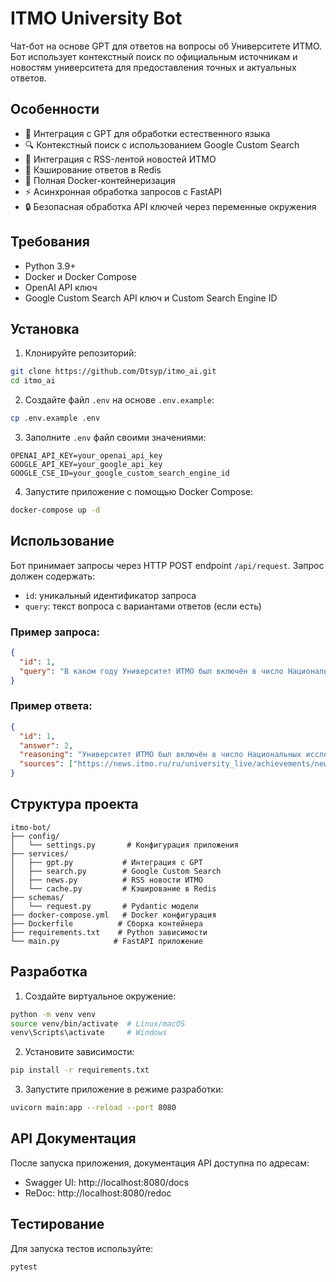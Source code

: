 # ITMO University Bot

Чат-бот на основе GPT для ответов на вопросы об Университете ИТМО. Бот использует контекстный поиск по официальным источникам и новостям университета для предоставления точных и актуальных ответов.

## Особенности

- 🤖 Интеграция с GPT для обработки естественного языка
- 🔍 Контекстный поиск с использованием Google Custom Search
- 📰 Интеграция с RSS-лентой новостей ИТМО
- 💾 Кэширование ответов в Redis
- 🐳 Полная Docker-контейнеризация
- ⚡ Асинхронная обработка запросов с FastAPI
- 🔒 Безопасная обработка API ключей через переменные окружения

## Требования

- Python 3.9+
- Docker и Docker Compose
- OpenAI API ключ
- Google Custom Search API ключ и Custom Search Engine ID

## Установка

1. Клонируйте репозиторий:
```bash
git clone https://github.com/Dtsyp/itmo_ai.git
cd itmo_ai
```

2. Создайте файл `.env` на основе `.env.example`:
```bash
cp .env.example .env
```

3. Заполните `.env` файл своими значениями:
```
OPENAI_API_KEY=your_openai_api_key
GOOGLE_API_KEY=your_google_api_key
GOOGLE_CSE_ID=your_google_custom_search_engine_id
```

4. Запустите приложение с помощью Docker Compose:
```bash
docker-compose up -d
```

## Использование

Бот принимает запросы через HTTP POST endpoint `/api/request`. Запрос должен содержать:
- `id`: уникальный идентификатор запроса
- `query`: текст вопроса с вариантами ответов (если есть)

### Пример запроса:
```json
{
  "id": 1,
  "query": "В каком году Университет ИТМО был включён в число Национальных исследовательских университетов России?\n1. 2007\n2. 2009\n3. 2011\n4. 2015"
}
```

### Пример ответа:
```json
{
  "id": 1,
  "answer": 2,
  "reasoning": "Университет ИТМО был включён в число Национальных исследовательских университетов России в 2009 году.",
  "sources": ["https://news.itmo.ru/ru/university_live/achievements/news/1234"]
}
```

## Структура проекта

```
itmo-bot/
├── config/
│   └── settings.py       # Конфигурация приложения
├── services/
│   ├── gpt.py           # Интеграция с GPT
│   ├── search.py        # Google Custom Search
│   ├── news.py          # RSS новости ИТМО
│   └── cache.py         # Кэширование в Redis
├── schemas/
│   └── request.py       # Pydantic модели
├── docker-compose.yml   # Docker конфигурация
├── Dockerfile          # Сборка контейнера
├── requirements.txt    # Python зависимости
└── main.py            # FastAPI приложение
```

## Разработка

1. Создайте виртуальное окружение:
```bash
python -m venv venv
source venv/bin/activate  # Linux/macOS
venv\Scripts\activate     # Windows
```

2. Установите зависимости:
```bash
pip install -r requirements.txt
```

3. Запустите приложение в режиме разработки:
```bash
uvicorn main:app --reload --port 8080
```

## API Документация

После запуска приложения, документация API доступна по адресам:
- Swagger UI: http://localhost:8080/docs
- ReDoc: http://localhost:8080/redoc

## Тестирование

Для запуска тестов используйте:
```bash
pytest